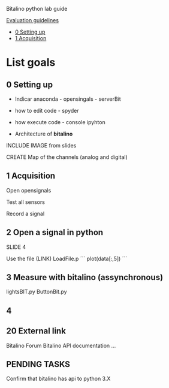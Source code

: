 Bitalino python lab guide

[Evaluation guidelines](evaluation.md)

* [0 Setting up](#settingup)
* [1 Acquisition](#acq)



# List goals

##  0 Setting up <a name="settingup"></a>
- Indicar anaconda - opensingals - serverBit

- how to edit code - spyder
- how execute code - console ipyhton

- Architecture of **bitalino** 

INCLUDE IMAGE from slides 

CREATE Map of the channels (analog and digital)

## 1 Acquisition <a name="acq"></a>

Open opensignals

Test all sensors 

Record a signal 

## 2 Open a signal in python

SLIDE 4

Use the file (LINK) LoadFile.p
´´´
plot(data[:,5])
´´´

## 3 Measure with bitalino (assynchronous)

lightsBIT.py
ButtonBit.py
## 4 


## 20 External link
Bitalino Forum
Bitalino API documentation 
...

## PENDING TASKS

Confirm that bitalino has api to python 3.X
